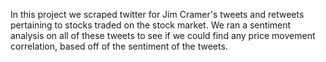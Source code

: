 In this project we scraped twitter for Jim Cramer's tweets and retweets pertaining to stocks traded on the stock market. We ran 
a sentiment analysis on all of these tweets to see if we could find any price movement correlation, based off of the sentiment 
of the tweets.
